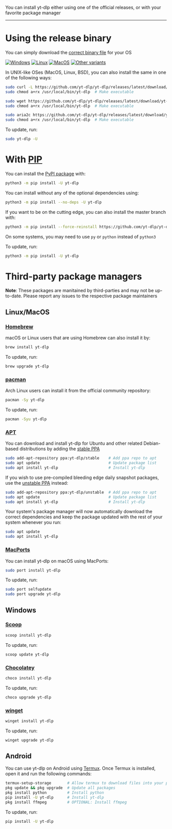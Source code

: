You can install yt-dlp either using one of the official releases, or with your favorite package manager

---

# Using the release binary

You can simply download the [correct binary file](https://github.com/yt-dlp/yt-dlp#release-files) for your OS

[![Windows](https://img.shields.io/badge/-Windows_x64-blue.svg?style=for-the-badge&logo=windows)](https://github.com/yt-dlp/yt-dlp/releases/latest/download/yt-dlp.exe)
[![Linux](https://img.shields.io/badge/-Linux/BSD-red.svg?style=for-the-badge&logo=linux)](https://github.com/yt-dlp/yt-dlp/releases/latest/download/yt-dlp)
[![MacOS](https://img.shields.io/badge/-MacOS-lightblue.svg?style=for-the-badge&logo=apple)](https://github.com/yt-dlp/yt-dlp/releases/latest/download/yt-dlp_macos)
[![Other variants](https://img.shields.io/badge/-Other-grey.svg?style=for-the-badge)](https://github.com/yt-dlp/yt-dlp#release-files)

In UNIX-like OSes (MacOS, Linux, BSD), you can also install the same in one of the following ways:

```bash
sudo curl -L https://github.com/yt-dlp/yt-dlp/releases/latest/download/yt-dlp -o /usr/local/bin/yt-dlp
sudo chmod a+rx /usr/local/bin/yt-dlp  # Make executable
```

```bash
sudo wget https://github.com/yt-dlp/yt-dlp/releases/latest/download/yt-dlp -O /usr/local/bin/yt-dlp
sudo chmod a+rx /usr/local/bin/yt-dlp  # Make executable
```

```bash
sudo aria2c https://github.com/yt-dlp/yt-dlp/releases/latest/download/yt-dlp --dir /usr/local/bin -o yt-dlp
sudo chmod a+rx /usr/local/bin/yt-dlp  # Make executable
```

To update, run: 
```bash
sudo yt-dlp -U
```


# With [PIP](https://pypi.org/project/pip)

You can install the [PyPI package](https://pypi.org/project/yt-dlp) with:
```bash
python3 -m pip install -U yt-dlp
```

You can install without any of the optional dependencies using:
```bash
python3 -m pip install --no-deps -U yt-dlp
```

If you want to be on the cutting edge, you can also install the master branch with:
```bash
python3 -m pip install --force-reinstall https://github.com/yt-dlp/yt-dlp/archive/master.tar.gz
```

On some systems, you may need to use `py` or `python` instead of `python3`

To update, run:
```bash
python3 -m pip install -U yt-dlp
```


# Third-party package managers

**Note**: These packages are manitained by third-parties and may not be up-to-date. Please report any issues to the respective package maintainers

## Linux/MacOS

### [Homebrew](https://formulae.brew.sh/formula/yt-dlp)

macOS or Linux users that are using Homebrew can also install it by:
```bash
brew install yt-dlp
```

To update, run:
```bash
brew upgrade yt-dlp
```

### [pacman](https://archlinux.org/packages/community/any/yt-dlp/)

Arch Linux users can install it from the official community repository:
```bash
pacman -Sy yt-dlp
```

To update, run:
```bash
pacman -Syu yt-dlp
```

### [APT](https://en.wikipedia.org/wiki/APT_(software))

You can download and install yt-dlp for Ubuntu and other related Debian-based distributions by adding the [stable PPA](https://launchpad.net/~yt-dlp/+archive/ubuntu/stable)
```bash
sudo add-apt-repository ppa:yt-dlp/stable    # Add ppa repo to apt
sudo apt update                              # Update package list
sudo apt install yt-dlp                      # Install yt-dlp
```

If you wish to use pre-compiled bleeding edge daily snapshot packages, use the [unstable PPA](https://code.launchpad.net/~yt-dlp/+archive/ubuntu/unstable) instead:
```bash
sudo add-apt-repository ppa:yt-dlp/unstable  # Add ppa repo to apt
sudo apt update                              # Update package list
sudo apt install yt-dlp                      # Install yt-dlp
```

Your system's package manager will now automatically download the correct dependencies and keep the package updated with the rest of your system whenever you run:
```bash
sudo apt update
sudo apt install yt-dlp
```

### [MacPorts](https://ports.macports.org/port/yt-dlp/)

You can install yt-dlp on macOS using MacPorts:
```bash
sudo port install yt-dlp
```

To update, run:
```bash
sudo port selfupdate
sudo port upgrade yt-dlp
```


## Windows

### [Scoop](https://scoop.sh)

```powershell
scoop install yt-dlp
```

To update, run:
```powershell
scoop update yt-dlp
```

### [Chocolatey](https://community.chocolatey.org/packages/yt-dlp)

```powershell
choco install yt-dlp
```

To update, run:
```powershell
choco upgrade yt-dlp
```

### [winget](https://docs.microsoft.com/en-us/windows/package-manager/winget/)

```powershell
winget install yt-dlp
```

To update, run:
```powershell
winget upgrade yt-dlp
```

## Android

You can use yt-dlp on Android using [Termux](https://termux.dev). Once Termux is installed, open it and run the following commands:
```bash
termux-setup-storage       # Allow termux to download files into your phone's storage
pkg update && pkg upgrade  # Update all packages
pkg install python         # Install python
pip install -U yt-dlp      # Install yt-dlp
pkg install ffmpeg         # OPTIONAL: Install ffmpeg
```

To update, run:
```bash
pip install -U yt-dlp
```
